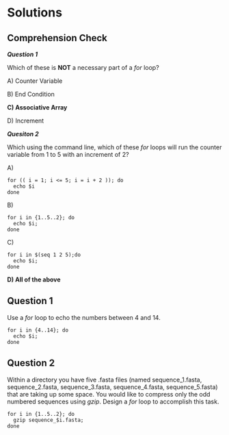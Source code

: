 # Solutions

## Comprehension Check

***Question 1***

Which of these is **NOT** a necessary part of a *for* loop?

A) Counter Variable

B) End Condition

**C) Associative Array**

D) Increment

***Quesiton 2***

Which using the command line, which of these *for* loops will run the counter variable from 1 to 5 with an increment of 2?

A)

```
for (( i = 1; i <= 5; i = i + 2 )); do
  echo $i
done
```

B) 
```
for i in {1..5..2}; do 
  echo $i; 
done
```

C)
```
for i in $(seq 1 2 5);do 
  echo $i; 
done
```

**D) All of the above**


## Question 1

Use a *for* loop to echo the numbers between 4 and 14.

```
for i in {4..14}; do 
  echo $i; 
done
```


## Question 2

Within a directory you have five .fasta files (named sequence_1.fasta, sequence_2.fasta, sequence_3.fasta, sequence_4.fasta, sequence_5.fasta) that are taking up some space. You would like to compress only the odd numbered sequences using *gzip*. Design a *for* loop to accomplish this task.

```
for i in {1..5..2}; do 
  gzip sequence_$i.fasta; 
done
```
